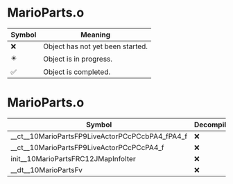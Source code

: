 # MarioParts.o
| Symbol | Meaning 
| ------------- | ------------- 
| :x: | Object has not yet been started. 
| :eight_pointed_black_star: | Object is in progress. 
| :white_check_mark: | Object is completed. 


# MarioParts.o
| Symbol | Decompiled? |
| ------------- | ------------- |
| __ct__10MarioPartsFP9LiveActorPCcPCcbPA4_fPA4_f | :x: |
| __ct__10MarioPartsFP9LiveActorPCcPCcPA4_f | :x: |
| init__10MarioPartsFRC12JMapInfoIter | :x: |
| __dt__10MarioPartsFv | :x: |
